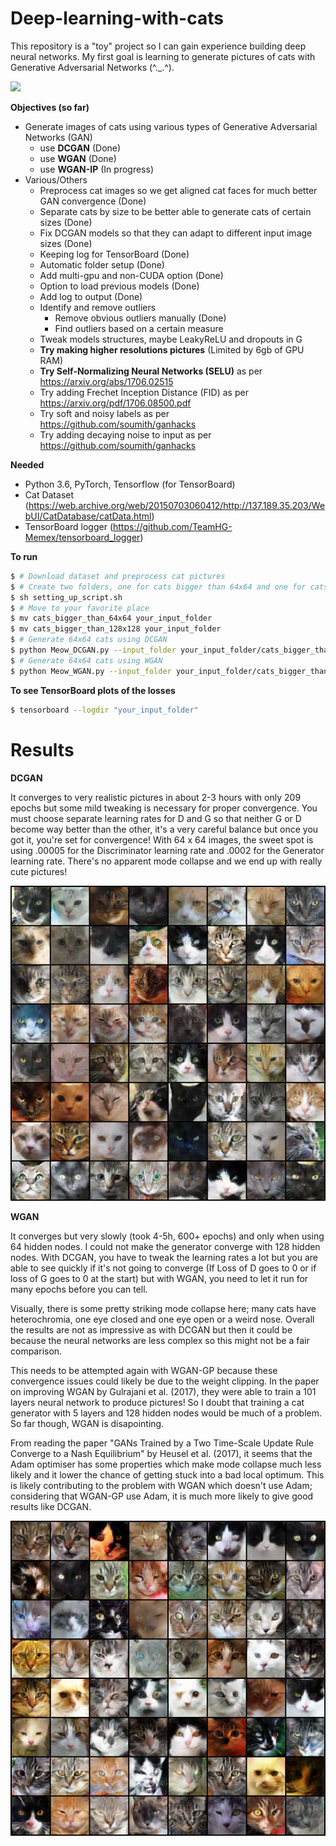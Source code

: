 # Deep-learning-with-cats

This repository is a "toy" project so I can gain experience building deep neural networks. My first goal is learning to generate pictures of cats with Generative Adversarial Networks (^._.^). 

![](/images/DCGAN_220epochs.gif)

**Objectives (so far)**
* Generate images of cats using various types of Generative Adversarial Networks (GAN)
  * use **DCGAN** (Done)
  * use **WGAN** (Done)
  * use **WGAN-IP** (In progress)
* Various/Others
  * Preprocess cat images so we get aligned cat faces for much better GAN convergence (Done)
  * Separate cats by size to be better able to generate cats of certain sizes (Done)
  * Fix DCGAN models so that they can adapt to different input image sizes (Done)
  * Keeping log for TensorBoard (Done)
  * Automatic folder setup (Done)
  * Add multi-gpu and non-CUDA option (Done)
  * Option to load previous models (Done)
  * Add log to output (Done)
  * Identify and remove outliers
    * Remove obvious outliers manually (Done)
    * Find outliers based on a certain measure
  * Tweak models structures, maybe LeakyReLU and dropouts in G
  * **Try making higher resolutions pictures** (Limited by 6gb of GPU RAM)
  * **Try Self-Normalizing Neural Networks (SELU)** as per https://arxiv.org/abs/1706.02515
  * Try adding Frechet Inception Distance (FID) as per https://arxiv.org/pdf/1706.08500.pdf
  * Try soft and noisy labels as per https://github.com/soumith/ganhacks
  * Try adding decaying noise to input as per https://github.com/soumith/ganhacks
  
**Needed**

* Python 3.6, PyTorch, Tensorflow (for TensorBoard)
* Cat Dataset (https://web.archive.org/web/20150703060412/http://137.189.35.203/WebUI/CatDatabase/catData.html)
* TensorBoard logger (https://github.com/TeamHG-Memex/tensorboard_logger)

**To run**
```bash
$ # Download dataset and preprocess cat pictures 
$ # Create two folders, one for cats bigger than 64x64 and one for cats bigger than 128x128
$ sh setting_up_script.sh
$ # Move to your favorite place
$ mv cats_bigger_than_64x64 your_input_folder
$ mv cats_bigger_than_128x128 your_input_folder
$ # Generate 64x64 cats using DCGAN
$ python Meow_DCGAN.py --input_folder your_input_folder/cats_bigger_than_64x64 --output_folder your_output_folder
$ # Generate 64x64 cats using WGAN
$ python Meow_WGAN.py --input_folder your_input_folder/cats_bigger_than_64x64 --output_folder your_output_folder
```
**To see TensorBoard plots of the losses**
```bash
$ tensorboard --logdir "your_input_folder"
```

# Results

**DCGAN**

It converges to very realistic pictures in about 2-3 hours with only 209 epochs but some mild tweaking is necessary for proper convergence. You must choose separate learning rates for D and G so that neither G or D become way better than the other, it's a very careful balance but once you got it, you're set for convergence! With 64 x 64 images, the sweet spot is using .00005 for the Discriminator learning rate and .0002 for the Generator learning rate. There's no apparent mode collapse and we end up with really cute pictures!

![](/images/DCGAN_209epoch.png)

**WGAN**

It converges but very slowly (took 4-5h, 600+ epochs) and only when using 64 hidden nodes. I could not make the generator converge with 128 hidden nodes. With DCGAN, you have to tweak the learning rates a lot but you are able to see quickly if it's not going to converge (If Loss of D goes to 0 or if loss of G goes to 0 at the start) but with WGAN, you need to let it run for many epochs before you can tell. 

Visually, there is some pretty striking mode collapse here; many cats have heterochromia, one eye closed and one eye open or a weird nose. Overall the results are not as impressive as with DCGAN but then it could be because the neural networks are less complex so this might not be a fair comparison.

This needs to be attempted again with WGAN-GP because these convergence issues could likely be due to the weight clipping. In the paper on improving WGAN by Gulrajani et al. (2017), they were able to train a 101 layers neural network to produce pictures! So I doubt that training a cat generator with 5 layers and 128 hidden nodes would be much of a problem. So far though, WGAN is disapointing.

From reading the paper "GANs Trained by a Two Time-Scale Update Rule Converge to a Nash Equilibrium" by Heusel et al. (2017), it seems that the Adam optimiser has some properties which make mode collapse much less likely and it lower the chance of getting stuck into a bad local optimum. This is likely contributing to the problem with WGAN which doesn't use Adam; considering that WGAN-GP use Adam, it is much more likely to give good results like DCGAN.

![](/images/WGAN_1408epoch.png)
